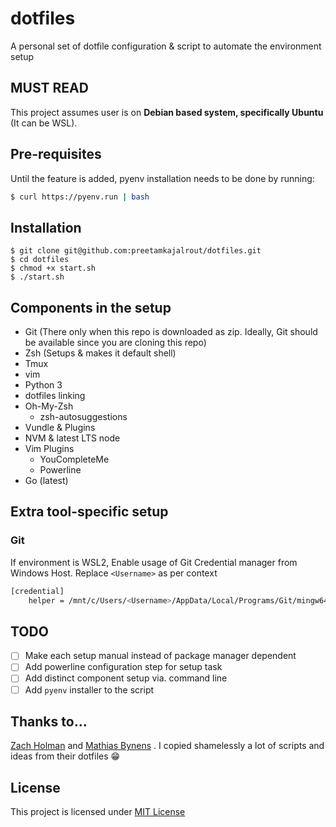 # dotfiles
A personal set of dotfile configuration & script to automate the environment setup

## MUST READ
This project assumes user is on **Debian based system, specifically Ubuntu** (It can be WSL).

## Pre-requisites
Until the feature is added, pyenv installation needs to be done by running:

```bash
$ curl https://pyenv.run | bash
```

## Installation
```
$ git clone git@github.com:preetamkajalrout/dotfiles.git
$ cd dotfiles
$ chmod +x start.sh
$ ./start.sh
```

## Components in the setup
- Git (There only when this repo is downloaded as zip. Ideally, Git should be available since you are cloning this repo)
- Zsh (Setups & makes it default shell)
- Tmux
- vim
- Python 3
- dotfiles linking
- Oh-My-Zsh
  - zsh-autosuggestions
- Vundle & Plugins
- NVM & latest LTS node
- Vim Plugins
  - YouCompleteMe
  - Powerline
- Go (latest)

## Extra tool-specific setup
### Git
If environment is WSL2, Enable usage of Git Credential manager from Windows Host. Replace `<Username>` as per context

```bash
[credential]
	helper = /mnt/c/Users/<Username>/AppData/Local/Programs/Git/mingw64/libexec/git-core/git-credential-manager.exe
```

## TODO
- [ ] Make each setup manual instead of package manager dependent
- [ ] Add powerline configuration step for setup task
- [ ] Add distinct component setup via. command line
- [ ] Add `pyenv` installer to the script

## Thanks to...
[Zach Holman](https://github.com/holman/) and
[Mathias Bynens](https://github.com/mathiasbynens) .
I copied shamelessly a lot of scripts and ideas from their dotfiles :grin:

## License
This project is licensed under [MIT License](./LICENSE)

